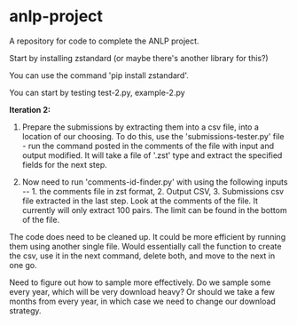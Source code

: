 # anlp-project
A repository for code to complete the ANLP project. 

Start by installing zstandard (or maybe there's another library for this?)

You can use the command 'pip install zstandard'. 

You can start by testing test-2.py, example-2.py

**Iteration 2:**  

1. Prepare the submissions by extracting them into a csv file, into a location of our choosing. To do this, use the 'submissions-tester.py' file - run the command posted in the comments of the file with input and output modified. It will take a file of '.zst' type and extract the specified fields for the next step. 

2. Now need to run 'comments-id-finder.py' with using the following inputs -- 1. the comments file in zst format, 2. Output CSV, 3. Submissions csv file extracted in the last step. Look at the comments of the file. It currently will only extract 100 pairs. The limit can be found in the bottom of the file. 

The code does need to be cleaned up. It could be more efficient by running them using another single file. Would essentially call the function to create the csv, use it in the next command, delete both, and move to the next in one go. 

Need to figure out how to sample more effectively. Do we sample some every year, which will be very download heavy? Or should we take a few months from every year, in which case we need to change our download strategy. 




